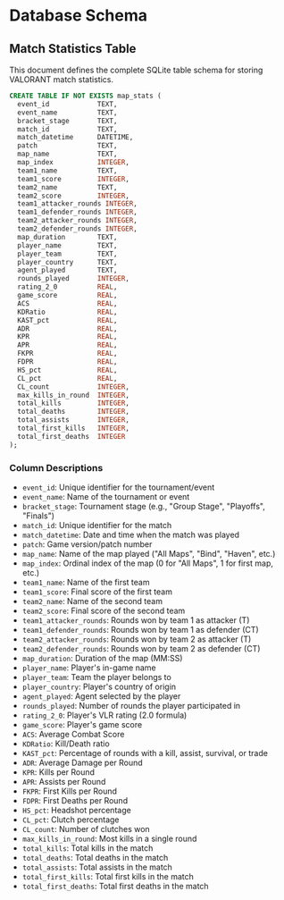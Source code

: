 # Database Schema

## Match Statistics Table

This document defines the complete SQLite table schema for storing VALORANT match statistics.

```sql
CREATE TABLE IF NOT EXISTS map_stats (
  event_id            TEXT,
  event_name          TEXT,
  bracket_stage       TEXT,
  match_id            TEXT,
  match_datetime      DATETIME,
  patch               TEXT,
  map_name            TEXT,
  map_index           INTEGER,
  team1_name          TEXT,
  team1_score         INTEGER,
  team2_name          TEXT,
  team2_score         INTEGER,
  team1_attacker_rounds INTEGER,
  team1_defender_rounds INTEGER,
  team2_attacker_rounds INTEGER,
  team2_defender_rounds INTEGER,
  map_duration        TEXT,
  player_name         TEXT,
  player_team         TEXT,
  player_country      TEXT,
  agent_played        TEXT,
  rounds_played       INTEGER,
  rating_2_0          REAL,
  game_score          REAL,
  ACS                 REAL,
  KDRatio             REAL,
  KAST_pct            REAL,
  ADR                 REAL,
  KPR                 REAL,
  APR                 REAL,
  FKPR                REAL,
  FDPR                REAL,
  HS_pct              REAL,
  CL_pct              REAL,
  CL_count            INTEGER,
  max_kills_in_round  INTEGER,
  total_kills         INTEGER,
  total_deaths        INTEGER,
  total_assists       INTEGER,
  total_first_kills   INTEGER,
  total_first_deaths  INTEGER
);
```

### Column Descriptions

- `event_id`: Unique identifier for the tournament/event
- `event_name`: Name of the tournament or event
- `bracket_stage`: Tournament stage (e.g., "Group Stage", "Playoffs", "Finals")
- `match_id`: Unique identifier for the match
- `match_datetime`: Date and time when the match was played
- `patch`: Game version/patch number
- `map_name`: Name of the map played ("All Maps", "Bind", "Haven", etc.)
- `map_index`: Ordinal index of the map (0 for "All Maps", 1 for first map, etc.)
- `team1_name`: Name of the first team
- `team1_score`: Final score of the first team
- `team2_name`: Name of the second team
- `team2_score`: Final score of the second team
- `team1_attacker_rounds`: Rounds won by team 1 as attacker (T)
- `team1_defender_rounds`: Rounds won by team 1 as defender (CT)
- `team2_attacker_rounds`: Rounds won by team 2 as attacker (T)
- `team2_defender_rounds`: Rounds won by team 2 as defender (CT)
- `map_duration`: Duration of the map (MM:SS)
- `player_name`: Player's in-game name
- `player_team`: Team the player belongs to
- `player_country`: Player's country of origin
- `agent_played`: Agent selected by the player
- `rounds_played`: Number of rounds the player participated in
- `rating_2_0`: Player's VLR rating (2.0 formula)
- `game_score`: Player's game score
- `ACS`: Average Combat Score
- `KDRatio`: Kill/Death ratio
- `KAST_pct`: Percentage of rounds with a kill, assist, survival, or trade
- `ADR`: Average Damage per Round
- `KPR`: Kills per Round
- `APR`: Assists per Round
- `FKPR`: First Kills per Round
- `FDPR`: First Deaths per Round
- `HS_pct`: Headshot percentage
- `CL_pct`: Clutch percentage
- `CL_count`: Number of clutches won
- `max_kills_in_round`: Most kills in a single round
- `total_kills`: Total kills in the match
- `total_deaths`: Total deaths in the match
- `total_assists`: Total assists in the match
- `total_first_kills`: Total first kills in the match
- `total_first_deaths`: Total first deaths in the match 